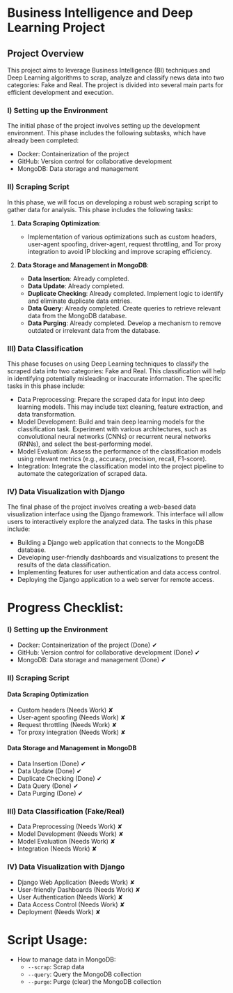 # Business Intelligence and Deep Learning Project

## Project Overview
This project aims to leverage Business Intelligence (BI) techniques and Deep Learning algorithms to scrap, analyze and classify news data into two categories: Fake and Real. The project is divided into several main parts for efficient development and execution.

### I) Setting up the Environment
The initial phase of the project involves setting up the development environment. This phase includes the following subtasks, which have already been completed:
- Docker: Containerization of the project
- GitHub: Version control for collaborative development
- MongoDB: Data storage and management

### II) Scraping Script
In this phase, we will focus on developing a robust web scraping script to gather data for analysis. This phase includes the following tasks:

1. **Data Scraping Optimization**:
   - Implementation of various optimizations such as custom headers, user-agent spoofing, driver-agent, request throttling, and Tor proxy integration to avoid IP blocking and improve scraping efficiency.

2. **Data Storage and Management in MongoDB**:
   - **Data Insertion**: Already completed.
   - **Data Update**: Already completed.
   - **Duplicate Checking**: Already completed. Implement logic to identify and eliminate duplicate data entries.
   - **Data Query**: Already completed. Create queries to retrieve relevant data from the MongoDB database.
   - **Data Purging**: Already completed. Develop a mechanism to remove outdated or irrelevant data from the database.

### III) Data Classification
This phase focuses on using Deep Learning techniques to classify the scraped data into two categories: Fake and Real. This classification will help in identifying potentially misleading or inaccurate information. The specific tasks in this phase include:

- Data Preprocessing: Prepare the scraped data for input into deep learning models. This may include text cleaning, feature extraction, and data transformation.
- Model Development: Build and train deep learning models for the classification task. Experiment with various architectures, such as convolutional neural networks (CNNs) or recurrent neural networks (RNNs), and select the best-performing model.
- Model Evaluation: Assess the performance of the classification models using relevant metrics (e.g., accuracy, precision, recall, F1-score).
- Integration: Integrate the classification model into the project pipeline to automate the categorization of scraped data.

### IV) Data Visualization with Django
The final phase of the project involves creating a web-based data visualization interface using the Django framework. This interface will allow users to interactively explore the analyzed data. The tasks in this phase include:

- Building a Django web application that connects to the MongoDB database.
- Developing user-friendly dashboards and visualizations to present the results of the data classification.
- Implementing features for user authentication and data access control.
- Deploying the Django application to a web server for remote access.

# Progress Checklist:

### I) Setting up the Environment
- Docker: Containerization of the project (Done) ✔
- GitHub: Version control for collaborative development (Done) ✔
- MongoDB: Data storage and management (Done) ✔

### II) Scraping Script
#### Data Scraping Optimization
- Custom headers (Needs Work) ✘
- User-agent spoofing (Needs Work) ✘
- Request throttling (Needs Work) ✘
- Tor proxy integration (Needs Work) ✘

#### Data Storage and Management in MongoDB
- Data Insertion (Done) ✔
- Data Update (Done) ✔
- Duplicate Checking (Done) ✔
- Data Query (Done) ✔
- Data Purging (Done) ✔

### III) Data Classification (Fake/Real)
- Data Preprocessing (Needs Work) ✘
- Model Development (Needs Work) ✘
- Model Evaluation (Needs Work) ✘
- Integration (Needs Work) ✘

### IV) Data Visualization with Django
- Django Web Application (Needs Work) ✘
- User-friendly Dashboards (Needs Work) ✘
- User Authentication (Needs Work) ✘
- Data Access Control (Needs Work) ✘
- Deployment (Needs Work) ✘

# Script Usage:
- How to manage data in MongoDB:
    - `--scrap`: Scrap data
    - `--query`: Query the MongoDB collection
    - `--purge`: Purge (clear) the MongoDB collection



